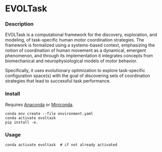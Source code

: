 # EVOLTask

### Description

EVOLTask is a computational framework for the discovery, exploration, and modeling, of task-specific human motor coordination strategies. The framework is formalized using a systems-based context, emphasizing the notion of coordination of human movement as a dynamical, emergent phenomenon, and through its implementation it integrates concepts from biomechanical and neurophysiological models of motor behavior. 

Specifically, it uses evolutionary optimization to explore task-specific configuration space(s) with the goal of discovering sets of coordination strategies that lead to successful task performance.

### Install
Requires [Anaconda](https://anaconda.org/anaconda/python) or [Miniconda](https://conda.io/miniconda.html).
````
conda env create --file environment.yaml
conda activate evoltask
pip install -e.
````

### Usage
````
conda activate evoltask  # if not already activated
````
